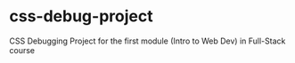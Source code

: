 # css-debug-project
CSS Debugging Project for the first module (Intro to Web Dev) in Full-Stack course
